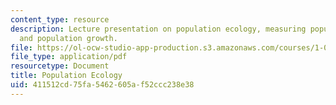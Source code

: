 ```yaml
---
content_type: resource
description: Lecture presentation on population ecology, measuring population size,
  and population growth.
file: https://ol-ocw-studio-app-production.s3.amazonaws.com/courses/1-018j-ecology-i-the-earth-system-fall-2009/411512cd75fa5462605af52ccc238e38_MIT1_018JF09_Lec13_Slides.pdf
file_type: application/pdf
resourcetype: Document
title: Population Ecology
uid: 411512cd-75fa-5462-605a-f52ccc238e38
---
```

